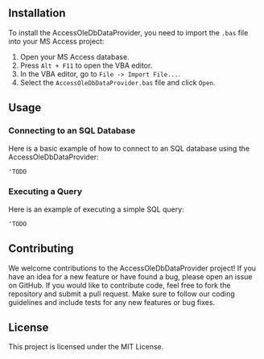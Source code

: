 ## Installation

To install the AccessOleDbDataProvider, you need to import the `.bas` file into your MS Access project:

1. Open your MS Access database.
2. Press `Alt + F11` to open the VBA editor.
3. In the VBA editor, go to `File -> Import File...`.
4. Select the `AccessOleDbDataProvider.bas` file and click `Open`.

## Usage

### Connecting to an SQL Database

Here is a basic example of how to connect to an SQL database using the AccessOleDbDataProvider:

```vba
'TODO
```

### Executing a Query

Here is an example of executing a simple SQL query:

```vba
'TODO
```

## Contributing
We welcome contributions to the AccessOleDbDataProvider project! If you have an idea for a new feature or have found a bug, please open an issue on GitHub. If you would like to contribute code, feel free to fork the repository and submit a pull request. Make sure to follow our coding guidelines and include tests for any new features or bug fixes.

## License

This project is licensed under the MIT License.
